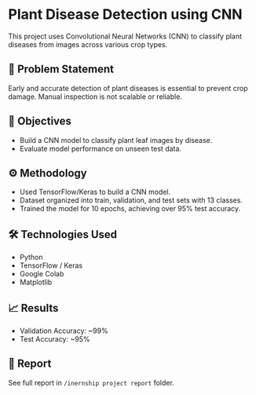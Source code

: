 # Plant Disease Detection using CNN

This project uses Convolutional Neural Networks (CNN) to classify plant diseases from images across various crop types.

## 📌 Problem Statement
Early and accurate detection of plant diseases is essential to prevent crop damage. Manual inspection is not scalable or reliable.

## 🎯 Objectives
- Build a CNN model to classify plant leaf images by disease.
- Evaluate model performance on unseen test data.

## ⚙️ Methodology
- Used TensorFlow/Keras to build a CNN model.
- Dataset organized into train, validation, and test sets with 13 classes.
- Trained the model for 10 epochs, achieving over 95% test accuracy.

## 🛠️ Technologies Used
- Python
- TensorFlow / Keras
- Google Colab
- Matplotlib

## 📈 Results
- Validation Accuracy: ~99%
- Test Accuracy: ~95%

## 📄 Report
See full report in `/inernship project report` folder.


